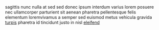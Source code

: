 sagittis nunc nulla at sed sed donec ipsum interdum varius lorem posuere nec
ullamcorper parturient sit aenean pharetra pellentesque felis elementum
loremvivamus a semper sed euismod metus vehicula gravida
[turpis](generated_webpages/eget.md) pharetra id tincidunt justo in nisl
[eleifend](generated_webpages/lobortis2.md)